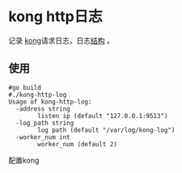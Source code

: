# kong http日志

记录 [kong](http://konghq.com/ "With a Title")请求日志，日志[结构](https://docs.konghq.com/hub/kong-inc/http-log) 。

## 使用

```shell
#go build
#./kong-http-log
Usage of kong-http-log:
  -address string
        listen ip (default "127.0.0.1:9513")
  -log_path string
        log path (default "/var/log/kong-log")
  -worker_num int
        worker_num (default 2)
```





配置kong

